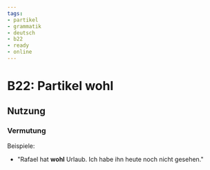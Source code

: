 ```yaml
---
tags:
- partikel
- grammatik
- deutsch
- b22
- ready
- online
---
```


# B22: Partikel wohl

## Nutzung

### Vermutung  

Beispiele:  

- "Rafael hat __wohl__ Urlaub. Ich habe ihn heute noch nicht gesehen."  
